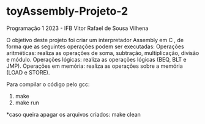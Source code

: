 # toyAssembly-Projeto-2 
Programação 1 2023 - IFB 
Vitor Rafael de Sousa Vilhena

O objetivo deste projeto foi criar um interpretador Assembly em C , de forma que as seguintes operações podem ser executadas:
  Operações aritméticas: realiza as operações de soma, subtração, multiplicação, divisão e módulo.
  Operações lógicas: realiza as operações lógicas (BEQ, BLT e JMP).
  Operações em memória: realiza as operações sobre a memória (LOAD e
  STORE).

Para compilar o código pelo gcc:
1) make 
2) make run

*caso queira apagar os arquivos criados: make clean 
